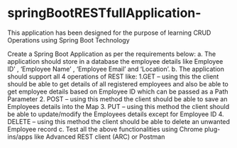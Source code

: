 # springBootRESTfullApplication-
This application has been designed for the purpose of learning CRUD Operations using Spring Boot Technology


Create a Spring Boot Application as per the requirements below:
a.	The application should store in a database the employee details like Employee ID’ , ‘Employee Name’ , ‘Employee Email’ and ‘Location’.
b.	The application should support all 4 operations of REST like:
  1.GET – using this the client should be able to get details of all registered employees and also be able to get employee details based on Employee ID which can be passed as a Path Parameter
  2.	POST – using this method the client should be able to save an Employees details into the Map
  3.	PUT – using this method the client should be able to update/modify the Employees details except for Employee ID
  4.	DELETE – using this method the client should be able to delete an unwanted Employee record
c.	Test all the above functionalities using Chrome plug-ins/apps like Advanced REST client (ARC) or Postman
